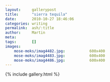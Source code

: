 ```yaml
---
layout:     gallerypost
title:      "sierra tequila"
date:       2010-10-27 18:46:06
categories: writing
permalink:  ash/:title
author:     Martin
meta:
tags:       []
images:
    mose-moks/imag4482.jpg:           600x400
    mose-moks/imag4483.jpg:           600x400
    mose-moks/imag4486.jpg:           600x400
---
```


{% include gallery.html %}
